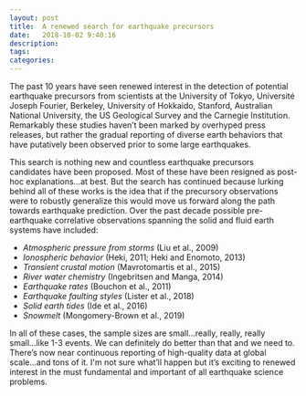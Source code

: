 ```yaml
---
layout: post
title:  A renewed search for earthquake precursors
date:   2018-10-02 9:40:16
description: 
tags: 
categories: 
---
```

The past 10 years have seen renewed interest in the detection of potential earthquake precursors from scientists at the University of Tokyo, Université Joseph Fourier, Berkeley, University of Hokkaido, Stanford, Australian National University, the US Geological Survey and the Carnegie Institution.  Remarkably these studies haven’t been marked by overhyped press releases, but rather the gradual reporting of diverse earth behaviors that have putatively been observed prior to some large earthquakes.

This search is nothing new and countless earthquake precursors candidates have been proposed.  Most of these have been resigned as post-hoc explanations...at best. But the search has continued because lurking behind all of these works is the idea that if the precursory observations were to robustly generalize this would move us forward along the path towards earthquake prediction. Over the past decade possible pre-earthquake correlative observations spanning the solid and fluid earth systems have included:

- _Atmospheric pressure from storms_ (Liu et al., 2009)
- _Ionospheric behavior_ (Heki, 2011; Heki and Enomoto, 2013)
- _Transient crustal motion_ (Mavrotomartis et al., 2015)
- _River water chemistry_ (Ingebritsen and Manga, 2014)
- _Earthquake rates_ (Bouchon et al., 2011)
- _Earthquake faulting styles_ (Lister et al., 2018)
- _Solid earth tides_ (Ide et al., 2016)
- _Snowmelt_ (Mongomery-Brown et al., 2019)

In all of these cases, the sample sizes are small...really, really, really small...like 1-3 events.  We can definitely do better than that and we need to. There’s now near continuous reporting of high-quality data at global scale...and tons of it.  I'm not sure what’ll happen but it’s exciting to renewed interest in the must fundamental and important of all earthquake science problems.
